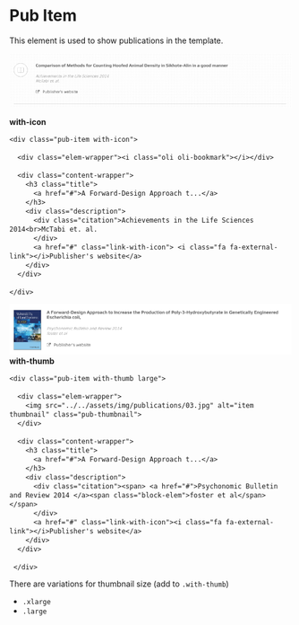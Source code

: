 # Pub Item

This element is used to show publications in the template.

![](../.gitbook/assets/pi-1.png)

**with-icon**

```text
<div class="pub-item with-icon">

  <div class="elem-wrapper"><i class="oli oli-bookmark"></i></div>

  <div class="content-wrapper">
    <h3 class="title">
      <a href="#">A Forward-Design Approach t...</a>
    </h3>
    <div class="description">
      <div class="citation">Achievements in the Life Sciences 2014<br>McTabi et. al.
      </div>
      <a href="#" class="link-with-icon"> <i class="fa fa-external-link"></i>Publisher's website</a>
    </div>
  </div>

</div>
```

![](../.gitbook/assets/pi-2.png) **with-thumb**

```text
<div class="pub-item with-thumb large">

  <div class="elem-wrapper">
    <img src="../../assets/img/publications/03.jpg" alt="item thumbnail" class="pub-thumbnail">
  </div>

  <div class="content-wrapper">
    <h3 class="title">
      <a href="#">A Forward-Design Approach t...</a>
    </h3>
    <div class="description">
      <div class="citation"><span> <a href="#">Psychonomic Bulletin and Review 2014 </a><span class="block-elem">foster et al</span></span>
      </div>
      <a href="#" class="link-with-icon"><i class="fa fa-external-link"></i>Publisher's website</a>
    </div>
  </div>

 </div>
```

There are variations for thumbnail size \(add to `.with-thumb`\)

* `.xlarge`
* `.large`

